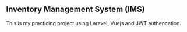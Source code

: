 ## Inventory Management System (IMS)

This is my practicing project using Laravel, Vuejs and JWT authencation. 